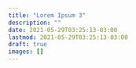 ```yaml
---
title: "Lorem Ipsum 3"
description: ""
date: 2021-05-29T03:25:13-03:00
lastmod: 2021-05-29T03:25:13-03:00
draft: true
images: []
---
```

